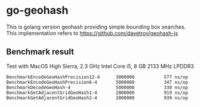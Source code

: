 # go-geohash

This is golang version geohash providing simple bounding box searches.  
This implementation refers to https://github.com/davetroy/geohash-js


## Benchmark result

Test with MacOS High Sierra, 2.3 GHz Intel Core i5, 8 GB 2133 MHz LPDDR3

````
BenchmarkEncodeGeoHashPrecision12-4   	 3000000	       577 ns/op
BenchmarkEncodeGeoHashPrecision6-4    	 5000000	       347 ns/op
BenchmarkDecodeGeoHash-4              	 5000000	       330 ns/op
BenchmarkGetAdjacentGridGeoHash1-4    	 2000000	       919 ns/op
BenchmarkGetAdjacentGridGeoHash2-4    	 2000000	       939 ns/op
````
